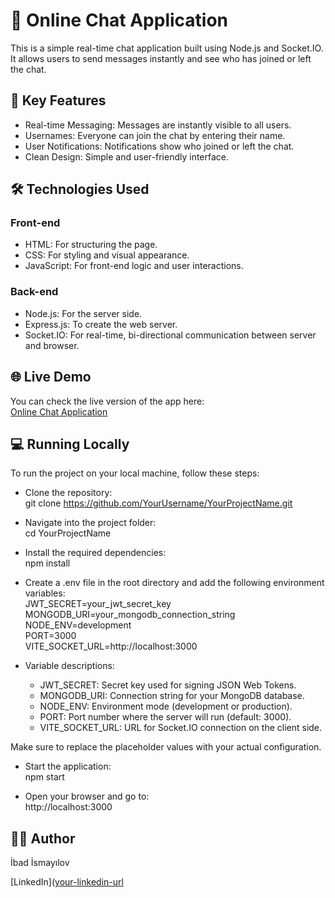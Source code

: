 # 💬 Online Chat Application

This is a simple real-time chat application built using Node.js and Socket.IO. It allows users to send messages instantly and see who has joined or left the chat.

## 🚀 Key Features

- Real-time Messaging: Messages are instantly visible to all users.
- Usernames: Everyone can join the chat by entering their name.
- User Notifications: Notifications show who joined or left the chat.
- Clean Design: Simple and user-friendly interface.

## 🛠️ Technologies Used

### Front-end

- HTML: For structuring the page.
- CSS: For styling and visual appearance.
- JavaScript: For front-end logic and user interactions.

### Back-end

- Node.js: For the server side.
- Express.js: To create the web server.
- Socket.IO: For real-time, bi-directional communication between server and browser.

## 🌐 Live Demo

You can check the live version of the app here:  
[Online Chat Application](https://online-chatt-app-11.onrender.com)

## 💻 Running Locally

To run the project on your local machine, follow these steps:

- Clone the repository:  
git clone https://github.com/YourUsername/YourProjectName.git

- Navigate into the project folder:  
cd YourProjectName

- Install the required dependencies:  
npm install

- Create a .env file in the root directory and add the following environment variables:  
JWT_SECRET=your_jwt_secret_key  
MONGODB_URI=your_mongodb_connection_string  
NODE_ENV=development  
PORT=3000  
VITE_SOCKET_URL=http://localhost:3000  

- Variable descriptions:  
  - JWT_SECRET: Secret key used for signing JSON Web Tokens.  
  - MONGODB_URI: Connection string for your MongoDB database.  
  - NODE_ENV: Environment mode (development or production).  
  - PORT: Port number where the server will run (default: 3000).  
  - VITE_SOCKET_URL: URL for Socket.IO connection on the client side.

Make sure to replace the placeholder values with your actual configuration.

- Start the application:  
npm start

- Open your browser and go to:  
http://localhost:3000

## 👨‍💻 Author

İbad İsmayılov

[LinkedIn]([your-linkedin-url](https://www.linkedin.com/in/ibad-ismayılov-90a669317/)
